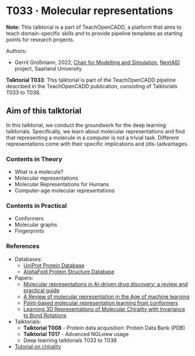 # T033 · Molecular representations

**Note:** This talktorial is a part of TeachOpenCADD, a platform that aims to teach domain-specific skills and to provide pipeline templates as starting points for research projects.

Authors:

- Gerrit Großmann, 2022, [Chair for Modelling and Simulation](https://mosi.uni-saarland.de/people/gerrit/), [NextAID](https://nextaid.cs.uni-saarland.de/) project, Saarland University


__Talktorial T033__: This talktorial is part of the TeachOpenCADD pipeline described in the TeachOpenCADD publication, consisting of Talktorials T033 to T038.


## Aim of this talktorial

In this talktorial, we conduct the groundwork for the deep learning talktorials.
Specifically, we learn about molecular representations and find that representing a molecule in a computer is not a trivial task. Different representations come with their specific implications and (dis-)advantages.


### Contents in Theory

* What is a molecule?
* Molecular representations
* Molecular Representations for Humans
* Computer-age molecular representations


### Contents in Practical

* Conformers
* Molecular graphs
* Fingerprints


### References

* Databases: 
  * [UniProt Protein Database](https://www.uniprot.org/)
  * [AlphaFold Protein Structure Database](https://alphafold.ebi.ac.uk/)
* Papers: 
  * [Molecular representations in AI-driven drug discovery: a review and practical guide](https://jcheminf.biomedcentral.com/articles/10.1186/s13321-020-00460-5#:~:text=Traditionally%2C%20molecules%20are%20represented%20as,of%20chemical%20structures%20in%20cheminformatics.)
  * [A Review of molecular representation in the Age of machine learning](https://wires.onlinelibrary.wiley.com/doi/full/10.1002/wcms.1603)
  * [Point-based molecular representation learning from conformers](https://openreview.net/pdf?id=pjePBJjlBby)
  * [Learning 3D Representations of Molecular Chirality with Invariance to Bond Rotations](https://openreview.net/pdf?id=hm2tNDdgaFK)
* Talktorials: 
  * **Talktorial T008** - Protein data acquisition: Protein Data Bank (PDB)
  * **Talktorial T017** - Advanced NGLview usage
  * Deep learning talktorials T033 to T038
* [Tutorial on chirality](https://chem.libretexts.org/Bookshelves/Organic_Chemistry/Map%3A_Organic_Chemistry_(Vollhardt_and_Schore)/05._Stereoisomers/5.1%3A_Chiral__Molecules)
